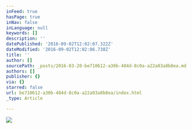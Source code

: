 ```yaml
---
inFeed: true
hasPage: true
inNav: false
inLanguage: null
keywords: []
description: ''
datePublished: '2016-09-02T12:02:07.322Z'
dateModified: '2016-09-02T12:02:06.738Z'
title: ''
author: []
sourcePath: _posts/2016-03-20-be710612-a30b-484d-8c0a-a22a03a8b8ea.md
authors: []
publisher: {}
via: {}
starred: false
url: be710612-a30b-484d-8c0a-a22a03a8b8ea/index.html
_type: Article

---
```

![](https://the-grid-user-content.s3-us-west-2.amazonaws.com/11824cf1-2e2f-420b-9636-037f03b3b3da.jpg)
